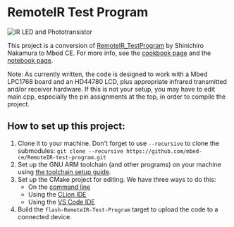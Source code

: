 # RemoteIR Test Program

![IR LED and Phototransistor](http://mbed.org/media/uploads/shintamainjp/remoteir.png)

This project is a conversion of [RemoteIR_TestProgram](https://os.mbed.com/users/shintamainjp/code/RemoteIR_TestProgram/) by Shinichiro Nakamura to Mbed CE.  For more info, see the [cookbook page](https://os.mbed.com/cookbook/IR) and the [notebook page](https://os.mbed.com/users/shintamainjp/notebook/remote_ir_en/).

Note: As currently written, the code is designed to work with a Mbed LPC1768 board and an HD44780 LCD, plus appropriate infrared transmitted and/or receiver hardware.  If this is not your setup,
you may have to edit main.cpp, especially the pin assignments at the top, in order to compile the project.

## How to set up this project:

1. Clone it to your machine.  Don't forget to use `--recursive` to clone the submodules: `git clone --recursive https://github.com/mbed-ce/RemoteIR-test-program.git`
2. Set up the GNU ARM toolchain (and other programs) on your machine using [the toolchain setup guide](https://github.com/mbed-ce/mbed-os/wiki/Toolchain-Setup-Guide).
3. Set up the CMake project for editing.  We have three ways to do this:
    - On the [command line](https://github.com/mbed-ce/mbed-os/wiki/Project-Setup:-Command-Line)
    - Using the [CLion IDE](https://github.com/mbed-ce/mbed-os/wiki/Project-Setup:-CLion)
    - Using the [VS Code IDE](https://github.com/mbed-ce/mbed-os/wiki/Project-Setup:-VS-Code)
4. Build the `flash-RemoteIR-Test-Program` target to upload the code to a connected device.